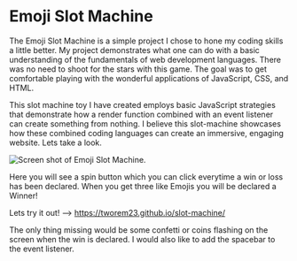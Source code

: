 # Emoji Slot Machine
The Emoji Slot Machine is a simple project I chose to hone my coding skills a little better. My project demonstrates what one can do with a basic understanding of the fundamentals of web development languages. There was no need to shoot for the stars with this game. The goal was to get comfortable playing with the wonderful applications of JavaScript, CSS, and HTML.

This slot machine toy I have created employs basic JavaScript strategies that demonstrate how a render function combined with an event listener can create something from nothing. I believe this slot-machine showcases how these combined coding languages can create an immersive, engaging website. Lets take a look. 

![Screen shot of Emoji Slot Machine.](https://i.imgur.com/wQUD6qL.png)

Here you will see a spin button which you can click everytime a win or loss has been declared. When you get three like Emojis you will be declared a Winner!

Lets try it out! --> https://tworem23.github.io/slot-machine/

The only thing missing would be some confetti or coins flashing on the screen when the win is declared. I would also like to add the spacebar to the event listener.
